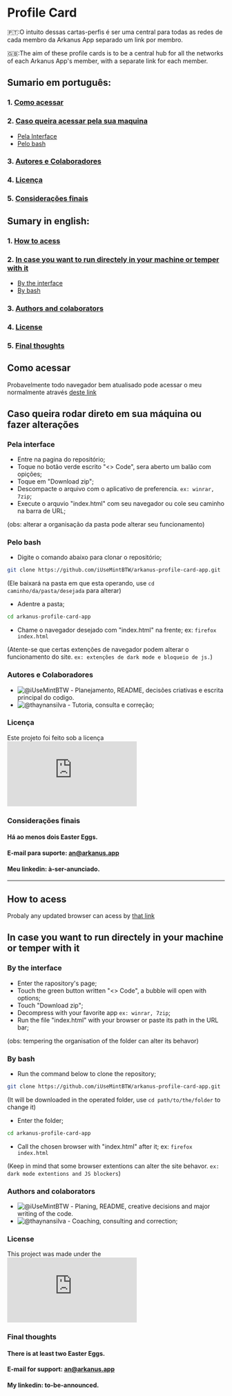 # Profile Card
🇵🇹:O intuito dessas cartas-perfis é ser uma central para todas as redes de cada membro da Arkanus App separado um link por membro.

🇬🇧:The aim of these profile cards is to be a central hub for all the networks of each Arkanus App's member, with a separate link for each member.

## Sumario em português:
### 1. [Como acessar](#como-acessar)
### 2. [Caso queira acessar pela sua maquina](#caso-queira-rodar-direto-em-sua-máquina-ou-fazer-alterações)
 - [Pela Interface](#pela-interface)
 - [Pelo bash](#pelo-bash)
### 3. [Autores e Colaboradores](#autores-e-colaboradores)
### 4. [Licença](#licença)
### 5. [Considerações finais](#considerações-finais)

## Sumary in english:
### 1. [How to acess](#how-to-acess)
### 2. [In case you want to run directely in your machine or temper with it](#in-case-you-want-to-run-directely-in-your-machine-or-temper-with-it)
- [By the interface](#by-the-interface)
- [By bash](#by-bash)
### 3. [Authors and colaborators](#authors-and-colaborators)
### 4. [License](#license)
### 5. [Final thoughts](#final-thoughts)

## Como acessar
Probavelmente todo navegador bem atualisado pode acessar o meu normalmente através [deste link](https://an.arkanus.app)

## Caso queira rodar direto em sua máquina ou fazer alterações
### Pela interface
- Entre na pagina do repositório;
- Toque no botão verde escrito "<> Code", sera aberto um balão com opições;
- Toque em "Download zip";
- Descompacte o arquivo com o aplicativo de preferencia. ```ex: winrar, 7zip```;
- Execute o arquvio "index.html" com seu navegador ou cole seu caminho na barra de URL;


(obs: alterar a organisação da pasta pode alterar seu funcionamento)

### Pelo bash
- Digite o comando abaixo para clonar o repositório;
```sh
git clone https://github.com/iUseMintBTW/arkanus-profile-card-app.git
```
(Ele baixará na pasta em que esta operando, use ```cd caminho/da/pasta/desejada``` para alterar)
- Adentre a pasta;
```sh
cd arkanus-profile-card-app
```
- Chame o navegador desejado com "index.html" na frente;
ex: ```firefox index.html```

(Atente-se que certas extenções de navegador podem alterar o funcionamento do site. ```ex: extenções de dark mode e bloqueio de js.```)

### Autores e Colaboradores
- ![@iUseMintBTW](an.arkanus.app) - Planejamento, README, decisões criativas e escrita principal do codigo.
- ![@thaynansilva ](https://github.com/thaynansilva) - Tutoria, consulta e correção;

### Licença
Este projeto foi feito sob a licença ![GNU General Public License 3.0](https://www.gnu.org/licenses/gpl-3.0.en.html)

### Considerações finais
#### Há ao menos dois Easter Eggs.
#### E-mail para suporte: an@arkanus.app
#### Meu linkedin: à-ser-anunciado.

---

## How to acess
Probaly any updated browser can acess by [that link](https://an.arkanus.app)

## In case you want to run directely in your machine or temper with it
### By the interface
- Enter the rapository's page;
- Touch the green button written "<> Code", a bubble will open with options;
- Touch "Download zip";
- Decompress with your favorite app ```ex: winrar, 7zip```;
- Run the file "index.html" with your browser or paste its path in the URL bar;

(obs: tempering the organisation of the folder can alter its behavor)

### By bash
- Run the command below to clone the repository;
```sh
git clone https://github.com/iUseMintBTW/arkanus-profile-card-app.git
```
(It will be downloaded in the operated folder, use ```cd path/to/the/folder``` to change it)
- Enter the folder;
```sh
cd arkanus-profile-card-app
```
- Call the chosen browser with "index.html" after it;
ex: ```firefox index.html```

(Keep in mind that some browser extentions can alter the site behavor. ```ex: dark mode extentions and JS blockers```)

### Authors and colaborators
- ![@iUseMintBTW](an.arkanus.app) - Planing, README, creative decisions and major writing of the code.
- ![@thaynansilva ](https://github.com/thaynansilva) - Coaching, consulting and correction;

### License
This project was made under the ![GNU General Public License 3.0](https://www.gnu.org/licenses/gpl-3.0.en.html)

### Final thoughts
#### There is at least two Easter Eggs.
#### E-mail for support: an@arkanus.app
#### My linkedin: to-be-announced.
